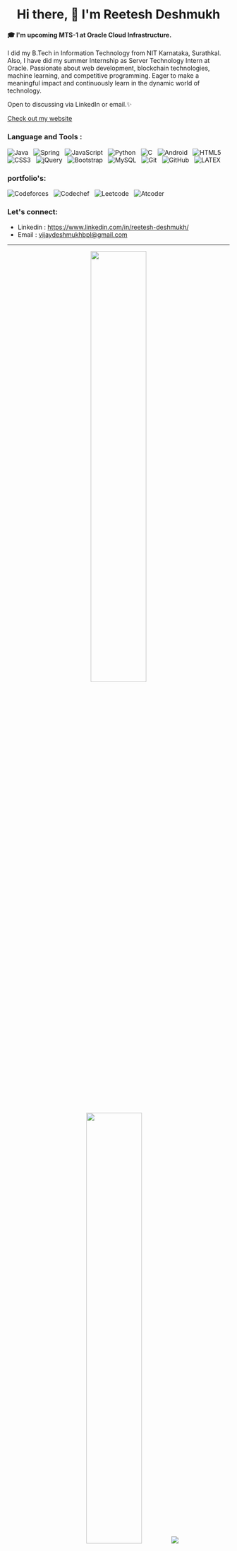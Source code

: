 <h1 align="center"> Hi there, 👋 I'm Reetesh Deshmukh</h1>


#### 🎓 I'm upcoming MTS-1 at Oracle Cloud Infrastructure.

I did my B.Tech in Information Technology from NIT Karnataka, Surathkal. Also, I have did my summer Internship as Server Technology Intern at Oracle.
Passionate about web development, blockchain technologies, machine learning, and competitive programming. Eager to make a meaningful impact and continuously learn in the dynamic world of technology. 

Open to discussing via LinkedIn or email.✨

[Check out my website](https://reetesh-deshmukh.netlify.app/)
<br/>

### Language and Tools : 

![Java](https://img.shields.io/badge/-Java-black?logo=java&style=social)&nbsp;&nbsp;
![Spring](https://img.shields.io/badge/-Spring%20Framework-black?logo=spring&style=social)&nbsp;&nbsp;
![JavaScript](https://img.shields.io/badge/-JavaScript-black?logo=javascript&style=social)&nbsp;&nbsp;
![Python](https://img.shields.io/badge/-Python-black?logo=Python&style=social)&nbsp;&nbsp;
![C](https://img.shields.io/badge/-C-black?logo=c&style=social)&nbsp;&nbsp;
![Android](https://img.shields.io/badge/-Android-black?logo=android&style=social)&nbsp;&nbsp;
![HTML5](https://img.shields.io/badge/-HTML5-black?logo=html5&style=social)&nbsp;&nbsp;
![CSS3](https://img.shields.io/badge/-CSS3-black?logo=css3&style=social)&nbsp;&nbsp;
![jQuery](https://img.shields.io/badge/-jQuery-black?logo=jquery&style=social)&nbsp;&nbsp;
![Bootstrap](https://img.shields.io/badge/-Bootstrap-black?logo=bootstrap&style=social)&nbsp;&nbsp;
![MySQL](https://img.shields.io/badge/-MySQL-black?logo=mysql&style=social)&nbsp;&nbsp;
![Git](https://img.shields.io/badge/-Git-black?logo=git&style=social)&nbsp;&nbsp;
![GitHub](https://img.shields.io/badge/-GitHub-black?logo=github&style=social)&nbsp;&nbsp;
![LATEX](https://img.shields.io/badge/-LATEX-black?logo=latex&style=social)&nbsp;&nbsp;

###  portfolio's: 

![Codeforces](https://img.shields.io/badge/-Codeforces-black?logo=Codeforces&style=social)&nbsp;&nbsp;
![Codechef](https://img.shields.io/badge/-Codechef-black?logo=Codechef&style=social)&nbsp;&nbsp;
![Leetcode](https://img.shields.io/badge/-Leetcode-black?logo=Leetcode&style=social)&nbsp;&nbsp;
![Atcoder](https://img.shields.io/badge/-Atcoder-black?logo=Kofi&style=social)&nbsp;&nbsp;

### Let's connect:
- Linkedin : https://www.linkedin.com/in/reetesh-deshmukh/
- Email : vijaydeshmukhbpl@gmail.com

---

<p align="center">
  <img height="50%" width="auto" src ="https://github-readme-stats.vercel.app/api?username=REETESHDESHMUKH&show_icons=true&count_private=true&theme=radical&hide_border=true&hide=issues,contribs&bg_color=00000000">
  <img height="50%" width="auto" src ="https://github-readme-stats.vercel.app/api/top-langs/?username=REETESHDESHMUKH&layout=compact&hide_border=true&theme=radical&bg_color=00000000&langs_count=6&hide=jupyter%20notebook,tex,css,php&exclude_repo=Pacman-AI">
  <img src ="https://github-readme-streak-stats.herokuapp.com?user=REETESHDESHMUKH&theme=radical&hide_border=true&background=FFFFFF00">
  <br>
</p>
